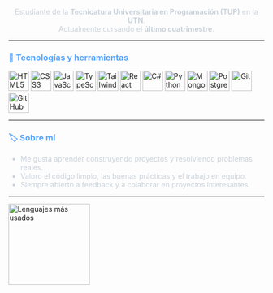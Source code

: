 <div align="center">
  <p style="color: #c9d1d9;">
    Estudiante de la <strong>Tecnicatura Universitaria en Programación (TUP)</strong> en la <strong>UTN</strong>.<br/>
    Actualmente cursando el <strong>último cuatrimestre</strong>.
  </p>
</div>

---

<h3 style="color: #58a6ff;">🧰 Tecnologías y herramientas</h3>

<div align="left">
  <img src="https://cdn.jsdelivr.net/gh/devicons/devicon/icons/html5/html5-original.svg" alt="HTML5" title="HTML5" height="40" />
  <img src="https://cdn.jsdelivr.net/gh/devicons/devicon/icons/css3/css3-original.svg" alt="CSS3" title="CSS3" height="40" />
  <img src="https://cdn.jsdelivr.net/gh/devicons/devicon/icons/javascript/javascript-original.svg" alt="JavaScript" title="JavaScript" height="40" />
  <img src="https://cdn.jsdelivr.net/gh/devicons/devicon/icons/typescript/typescript-original.svg" alt="TypeScript" title="TypeScript" height="40" />
  <img src="https://cdn.simpleicons.org/tailwindcss/06B6D4" alt="Tailwind CSS" title="Tailwind CSS" height="40" />
  <img src="https://cdn.jsdelivr.net/gh/devicons/devicon/icons/react/react-original.svg" alt="React" title="React" height="40" />
  <img src="https://cdn.jsdelivr.net/gh/devicons/devicon/icons/csharp/csharp-original.svg" alt="C#" title="C#" height="40" />
  <img src="https://cdn.jsdelivr.net/gh/devicons/devicon/icons/python/python-original.svg" alt="Python" title="Python" height="40" />
  <img src="https://cdn.jsdelivr.net/gh/devicons/devicon/icons/mongodb/mongodb-original.svg" alt="MongoDB" title="MongoDB" height="40" />
  <img src="https://cdn.jsdelivr.net/gh/devicons/devicon/icons/postgresql/postgresql-original.svg" alt="PostgreSQL" title="PostgreSQL" height="40" />
  <img src="https://cdn.jsdelivr.net/gh/devicons/devicon/icons/git/git-original.svg" alt="Git" title="Git" height="40" />
  <img src="https://cdn.jsdelivr.net/gh/devicons/devicon/icons/github/github-original.svg" alt="GitHub" title="GitHub" height="40" />
</div>

---

<h3 style="color: #58a6ff;">🏷️ Sobre mí</h3>

<ul style="color: #c9d1d9;">
  <li>Me gusta aprender construyendo proyectos y resolviendo problemas reales.</li>
  <li>Valoro el código limpio, las buenas prácticas y el trabajo en equipo.</li>
  <li>Siempre abierto a feedback y a colaborar en proyectos interesantes.</li>
</ul>

---

<div align="left">
  <img
    src="https://github-readme-stats.vercel.app/api/top-langs/?username=jeredeldo&layout=compact&theme=tokyonight&card_width=320"
    alt="Lenguajes más usados"
    height="160"
  />
</div>
